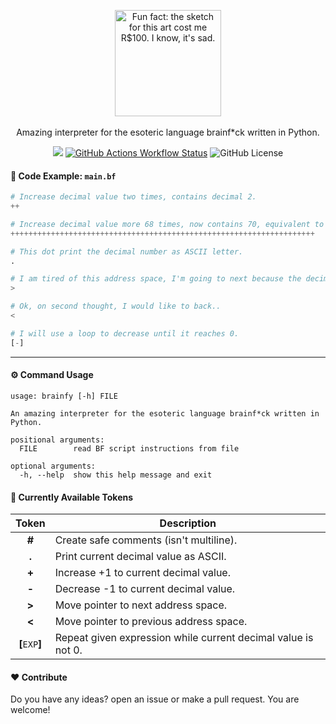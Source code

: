 <p align="center">
  <img title="Fun fact: the sketch for this art cost me R$100. I know, it's sad." align="center" width="170" src="https://svgur.com/i/1B3H.svg"/><br><br>
  Amazing interpreter for the esoteric language brainf*ck written in Python.
</p>

<p align="center">
  <a href="https://pypi.org/project/brainfy"><img src="https://img.shields.io/badge/v0.1.2-8A2BE2?style=flat-square&label=Version&labelColor=282C34"></a>
  <a href="https://github.com/d3cryptofc/brainfy/actions/workflows/ci.yml"><img alt="GitHub Actions Workflow Status" src="https://img.shields.io/github/actions/workflow/status/d3cryptofc/brainfy/ci.yml?style=flat-square&labelColor=282C34&label=Python 3.8 | 3.9 | 3.10 | 3.11 | 3.12&color=8A2BE2&logo=python&logoColor=white"></a>
  <img alt="GitHub License" src="https://img.shields.io/github/license/d3cryptofc/brainfy?style=flat-square&labelColor=282C34&color=8A2BE2">
</p>

#### 🧩 Code Example: `main.bf`
```python
# Increase decimal value two times, contains decimal 2.
++

# Increase decimal value more 68 times, now contains 70, equivalent to 'F' letter.
++++++++++++++++++++++++++++++++++++++++++++++++++++++++++++++++++++

# This dot print the decimal number as ASCII letter.
.

# I am tired of this address space, I'm going to next because the decimal number is 0.
>

# Ok, on second thought, I would like to back..
<

# I will use a loop to decrease until it reaches 0.
[-]
```

---

#### ⚙️ Command Usage

```
usage: brainfy [-h] FILE

An amazing interpreter for the esoteric language brainf*ck written in Python.

positional arguments:
  FILE        read BF script instructions from file

optional arguments:
  -h, --help  show this help message and exit
```

#### 🌟 Currently Available Tokens

| Token           | Description                                                   |
|:---------------:|---------------------------------------------------------------|
| **#**           | Create safe comments (isn't multiline).                       |
| **.**           | Print current decimal value as ASCII.                         |
| **+**           | Increase +1 to current decimal value.                         |
| **-**           | Decrease -1 to current decimal value.                         |
| **>**           | Move pointer to next address space.                           |
| **<**           | Move pointer to previous address space.                       |
| **[**`EXP`**]** | Repeat given expression while current decimal value is not 0. |


#### ❤️ Contribute

Do you have any ideas? open an issue or make a pull request. You are welcome!
